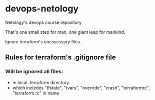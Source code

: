 # devops-netology
Netology's devops course repository

That's one small step for man, one giant leap for mankind.

Ignore terraform's unessessary files.
## Rules for terraform's .gitignore file
### Will be ignored all files:
- in local .terraform directory
- which incledes "tfstate", "tvars", "override", "crash", "terraformrc", "terraform.rc" in name